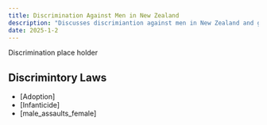 ```yaml
---
title: Discrimination Against Men in New Zealand
description: "Discusses discrimiantion against men in New Zealand and gives clear examples."
date: 2025-1-2
---
```


Discrimination place holder

## Discrimintory Laws
- [Adoption]
- [Infanticide]
- [male_assaults_female]
